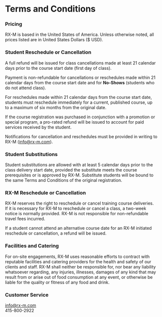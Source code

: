 # Terms and Conditions


### Pricing

RX-M is based in the United States of America. Unless otherwise noted, all prices listed are in United States Dollars ($ USD).


### Student Reschedule or Cancellation

A full refund will be issued for class cancellations made at least 21 calendar days prior to the course start date (first day of class).

Payment is non-refundable for cancellations or reschedules made within 21 calendar days from the course start date and for **No-Shows** (students who do not attend class).

For reschedules made within 21 calendar days from the course start date, students must reschedule immediately for a current, published course, up to a maximum of six months from the original date.

If the course registration was purchased in conjunction with a promotion or special program, a pro-rated refund will be issued to account for paid services received by the student.

Notifications for cancellation and reschedules must be provided in writing to RX-M ([info@rx-m.com](mailto:info@rx-m.com)).


### Student Substitutions

Student substitutions are allowed with at least 5 calendar days prior to the class delivery start date, provided the substitute meets the course prerequisites or is approved by RX-M. Substitute students will be bound to the same Terms and Conditions of the original registration.


### RX-M Reschedule or Cancellation

RX-M reserves the right to reschedule or cancel training course deliveries. If it is necessary for RX-M to reschedule or cancel a class, a two-week notice is normally provided. RX-M is not responsible for non-refundable travel fees incurred.

If a student cannot attend an alternative course date for an RX-M initiated reschedule or cancellation, a refund will be issued.


### Facilities and Catering

For on-site engagements, RX-M uses reasonable efforts to contract with reputable facilities and catering providers for the health and safety of our clients and staff. RX-M shall neither be responsible for, nor bear any liability whatsoever regarding, any injuries, illnesses, damages of any kind that may result from or arise out of food consumption at any event, or otherwise be liable for the quality or fitness of any food and drink.


### Customer Service

[info@rx-m.com](mailto:info@rx-m.com)<br>
415-800-2922
